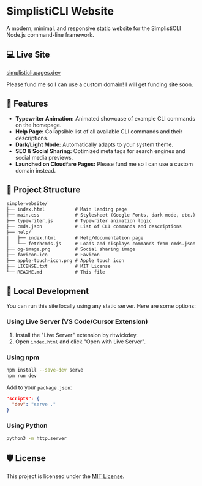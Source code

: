 # SimplistiCLI Website

A modern, minimal, and responsive static website for the SimplistiCLI Node.js command-line framework.

## 💻 Live Site
[simplisticli.pages.dev](https://simplisticli.pages.dev)

Please fund me so I can use a custom domain! I will get funding site soon.

## 🌟 Features
- **Typewriter Animation:** Animated showcase of example CLI commands on the homepage.
- **Help Page:** Collapsible list of all available CLI commands and their descriptions.
- **Dark/Light Mode:** Automatically adapts to your system theme.
- **SEO & Social Sharing:** Optimized meta tags for search engines and social media previews.
- **Launched on Cloudfare Pages:** Please fund me so I can use a custom domain instead.

## 📂 Project Structure

```txt
simple-website/
├── index.html           # Main landing page
├── main.css             # Stylesheet (Google Fonts, dark mode, etc.)
├── typewriter.js        # Typewriter animation logic
├── cmds.json            # List of CLI commands and descriptions
├── help/
│   ├── index.html       # Help/documentation page
│   └── fetchcmds.js     # Loads and displays commands from cmds.json
├── og-image.png         # Social sharing image
├── favicon.ico          # Favicon
├── apple-touch-icon.png # Apple touch icon
├── LICENSE.txt          # MIT License
└── README.md            # This file
```

## 🚀 Local Development

You can run this site locally using any static server. Here are some options:

### Using Live Server (VS Code/Cursor Extension)
1. Install the "Live Server" extension by ritwickdey.
2. Open `index.html` and click "Open with Live Server".

### Using npm
```sh
npm install --save-dev serve
npm run dev
```
Add to your `package.json`:
```json
"scripts": {
  "dev": "serve ."
}
```

### Using Python
```sh
python3 -m http.server
```

## 🛡️ License

This project is licensed under the [MIT License](LICENSE.txt).
